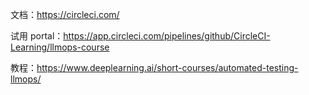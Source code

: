 文档：https://circleci.com/

试用 portal：https://app.circleci.com/pipelines/github/CircleCI-Learning/llmops-course

教程：https://www.deeplearning.ai/short-courses/automated-testing-llmops/